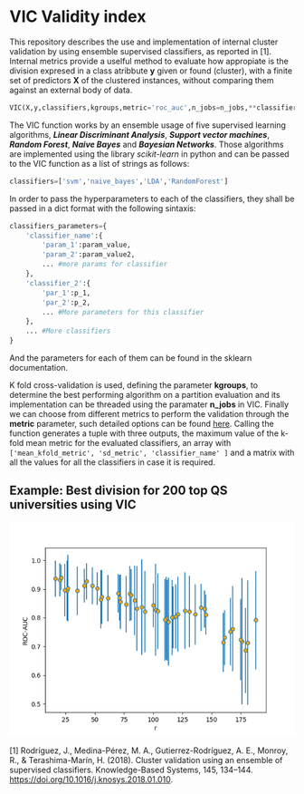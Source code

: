# VIC Validity index 
This repository describes the use and implementation of internal cluster validation by using ensemble supervised classifiers, as reported in [1]. Internal metrics provide a uselful method to evaluate how appropiate is the
division expresed in a class atribbute **y** given or found (cluster), with a finite set of predictors **X** of the clustered instances, without comparing them against an external body of data.

```python
VIC(X,y,classifiers,kgroups,metric='roc_auc',n_jobs=n_jobs,**classifiers_parameters)
```

The VIC function works by an ensemble usage of five supervised learning algorithms, ***Linear Discriminant Analysis***, ***Support vector machines***, ***Random Forest***, ***Naive Bayes*** and ***Bayesian Networks***. Those algorithms are implemented using the library *scikit-learn* in python and can be passed to the VIC function as a list of strings as follows:
```python
classifiers=['svm','naive_bayes','LDA','RandomForest']
```
In order to pass the hyperparameters to each of the classifiers, they shall be passed in a dict format with the following sintaxis:

```python
classifiers_parameters={
    'classifier_name':{
        'param_1':param_value,
        'param_2':param_value2,
        ... #more params for classifier
    },
    'classifier_2':{
        'par_1':p_1,
        'par_2':p_2,
        ... #More parameters for this classifier
    },
    ... #More classifiers
}
```
And the parameters for each of them can be found in the sklearn documentation.

K fold cross-validation is used, defining the parameter **kgroups**, to determine the best performing algorithm on a partition evaluation and its implementation can be threaded using the paramater **n_jobs** in VIC. Finally we can choose from different metrics to perform the validation through the **metric** parameter, such detailed options can be found [here](https://scikit-learn.org/stable/modules/classes.html#sklearn-metrics-metrics).
Calling the function generates a tuple with three outputs, the maximum value of the k-fold mean metric for the evaluated classifiers, an array with ``['mean_kfold_metric', 'sd_metric', 'classifier_name' ]`` and a matrix with all the values for all the classifiers in case it is required.

## Example: Best division for 200 top QS universities using VIC


![ROC-AUC for example](images/VIC_results.png)

[1] Rodríguez, J., Medina-Pérez, M. A., Gutierrez-Rodríguez, A. E., Monroy, R., & Terashima-Marín, H. (2018). Cluster validation using an ensemble of supervised classifiers. Knowledge-Based Systems, 145, 134–144. https://doi.org/10.1016/j.knosys.2018.01.010.